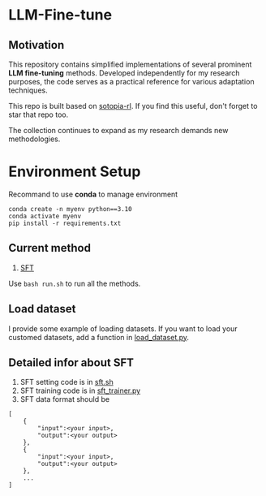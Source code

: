 # LLM-Fine-tune
## Motivation
This repository contains simplified implementations of several prominent **LLM fine-tuning** methods. Developed independently for my research purposes, the code serves as a practical reference for various adaptation techniques.

This repo is built based on [sotopia-rl](https://github.com/sotopia-lab/sotopia-rl). If you find this useful, don't forget to star that repo too.

The collection continues to expand as my research demands new methodologies.

# Environment Setup
Recommand to use **conda** to manage environment
```
conda create -n myenv python==3.10
conda activate myenv
pip install -r requirements.txt
```

## Current method
1. [SFT](#detailed-infor-about-sft)

Use ```bash run.sh``` to run all the methods.

## Load dataset

I provide some example of loading datasets. If you want to load your customed datasets, add a function in [load_dataset.py](./utils/data/load_dataset.py).

## Detailed infor about SFT

1. SFT setting code is in [sft.sh](./train/sft/sft.py)
2. SFT training code is in [sft_trainer.py](./utils/trainer/sft_trainer.py)
3. SFT data format should be
```
[
    {
        "input":<your input>,
        "output":<your output>
    },
    {
        "input":<your input>,
        "output":<your output>
    },
    ...
]
```
